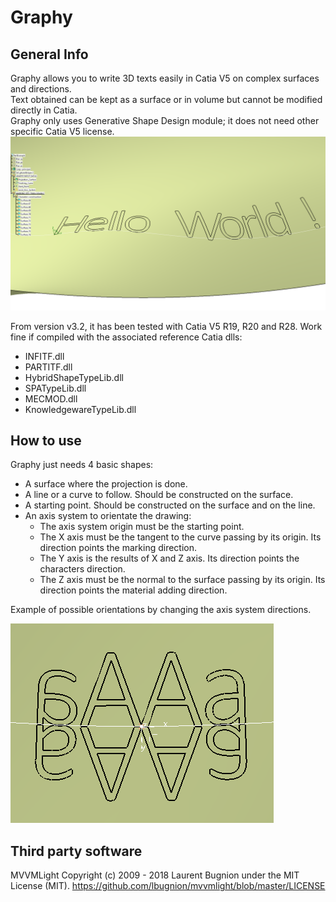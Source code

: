 # Graphy

## General Info
Graphy allows you to write 3D texts easily in Catia V5 on complex surfaces and directions.<br />
Text obtained can be kept as a surface or in volume but cannot be modified directly in Catia.<br />
Graphy only uses Generative Shape Design module; it does not need other specific Catia V5 license.<br />
![Hello World](/Images/Hello_World.png)

From version v3.2, it has been tested with Catia V5 R19, R20 and R28.
Work fine if compiled with the associated reference Catia dlls:
- INFITF.dll
- PARTITF.dll
- HybridShapeTypeLib.dll
- SPATypeLib.dll
- MECMOD.dll
- KnowledgewareTypeLib.dll


## How to use
Graphy just needs 4 basic shapes:
- A surface where the projection is done.
- A line or a curve to follow. Should be constructed on the surface.
- A starting point. Should be constructed on the surface and on the line.
- An axis system to orientate the drawing:
  - The axis system origin must be the starting point.
  - The X axis must be the tangent to the curve passing by its origin. Its direction points the marking direction.
  - The Y axis is the results of X and Z axis. Its direction points the characters direction.
  - The Z axis must be the normal to the surface passing by its origin. Its direction points the material adding direction.

Example of possible orientations by changing the axis system directions.

![AxisSystemEffect](/Images/AxisSystemEffect.png)




## Third party software

MVVMLight
Copyright (c) 2009 - 2018 Laurent Bugnion under the MIT License (MIT).
https://github.com/lbugnion/mvvmlight/blob/master/LICENSE
